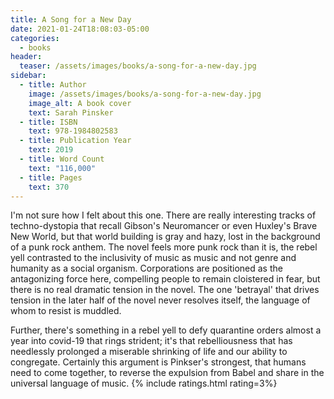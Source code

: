 ```yaml
---
title: A Song for a New Day
date: 2021-01-24T18:08:03-05:00
categories:
  - books
header:
  teaser: /assets/images/books/a-song-for-a-new-day.jpg
sidebar:
  - title: Author
    image: /assets/images/books/a-song-for-a-new-day.jpg
    image_alt: A book cover
    text: Sarah Pinsker
  - title: ISBN
    text: 978-1984802583
  - title: Publication Year
    text: 2019
  - title: Word Count
    text: "116,000"
  - title: Pages
    text: 370
---
```

I'm not sure how I felt about this one. There are really interesting tracks of techno-dystopia that recall Gibson's Neuromancer or even Huxley's Brave New World, but that world building is gray and hazy, lost in the background of a punk rock anthem. The novel feels more punk rock than it is, the rebel yell contrasted to the inclusivity of music as music and not genre and humanity as a social organism. Corporations are positioned as the antagonizing force here, compelling people to remain cloistered in fear, but there is no real dramatic tension in the novel. The one 'betrayal' that drives tension in the later half of the novel never resolves itself, the language of whom to resist is muddled.

Further, there's something in a rebel yell to defy quarantine orders almost a year into covid-19 that rings strident; it's that rebelliousness that has needlessly prolonged a miserable shrinking of life and our ability to congregate. Certainly this argument is Pinkser's strongest, that humans need to come together, to reverse the expulsion from Babel and share in the universal language of music.
{% include ratings.html rating=3%}